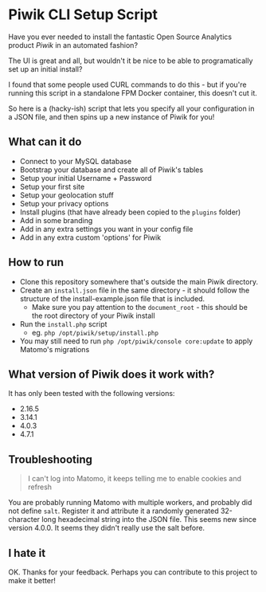 # Piwik CLI Setup Script

Have you ever needed to install the fantastic Open Source Analytics product _Piwik_ in an automated fashion?

The UI is great and all, but wouldn't it be nice to be able to programatically set up an initial install?

I found that some people used CURL commands to do this - but if you're running this script in a standalone FPM Docker container, this doesn't cut it.

So here is a (hacky-ish) script that lets you specify all your configuration in a JSON file, and then spins up a new instance of Piwik for you!

## What can it do

* Connect to your MySQL database
* Bootstrap your database and create all of Piwik's tables
* Setup your initial Username + Password
* Setup your first site
* Setup your geolocation stuff
* Setup your privacy options
* Install plugins (that have already been copied to the `plugins` folder)
* Add in some branding
* Add in any extra settings you want in your config file
* Add in any extra custom 'options' for Piwik

## How to run

* Clone this repository somewhere that's outside the main Piwik directory.
* Create an `install.json` file in the same directory - it should follow the structure of the install-example.json file that is included.
    * Make sure you pay attention to the `document_root` - this should be the root directory of your Piwik install
* Run the `install.php` script
    * eg. `php /opt/piwik/setup/install.php`
* You may still need to run `php /opt/piwik/console core:update` to apply Matomo's migrations

## What version of Piwik does it work with?

It has only been tested with the following versions:
* 2.16.5
* 3.14.1
* 4.0.3
* 4.7.1

## Troubleshooting

> I can't log into Matomo, it keeps telling me to enable cookies and refresh

You are probably running Matomo with multiple workers, and probably did not define `salt`. Register it and attribute it a randomly generated 32-character long hexadecimal string into the JSON file.
This seems new since version 4.0.0. It seems they didn't really use the salt before.

## I hate it

OK. Thanks for your feedback. Perhaps you can contribute to this project to make it better!
